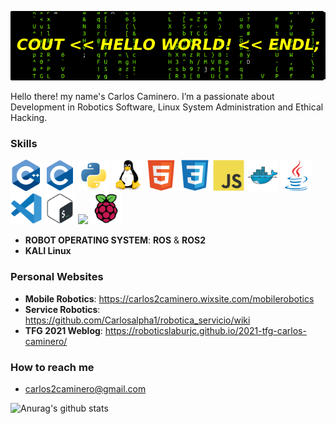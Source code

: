 ![](./banner.png)

Hello there! my name's Carlos Caminero. I’m a passionate about Development in Robotics Software, Linux System Administration and Ethical Hacking.

### Skills
<span><img height=50 src="https://raw.githubusercontent.com/devicons/devicon/master/icons/cplusplus/cplusplus-original.svg"/></span>
<span><img height=50 src="https://raw.githubusercontent.com/devicons/devicon/master/icons/c/c-original.svg"/></span>
<span><img height=50 src="https://raw.githubusercontent.com/devicons/devicon/master/icons/python/python-original.svg"/></span>
<span><img height=50 src="https://raw.githubusercontent.com/devicons/devicon/master/icons/linux/linux-original.svg"/></span>
<span><img height=50 src="https://raw.githubusercontent.com/devicons/devicon/master/icons/html5/html5-original.svg"/></span>
<span><img height=50 src="https://raw.githubusercontent.com/devicons/devicon/master/icons/css3/css3-original.svg"/></span>
<span><img height=50 src="https://raw.githubusercontent.com/devicons/devicon/master/icons/javascript/javascript-original.svg"/></span>
<span><img height=50 src="https://raw.githubusercontent.com/devicons/devicon/master/icons/docker/docker-original.svg"/></span>
<span><img height=50 src="https://raw.githubusercontent.com/devicons/devicon/master/icons/java/java-original.svg"/></span>
<span><img height=50 src="https://raw.githubusercontent.com/devicons/devicon/master/icons/vscode/vscode-original.svg"/></span>
<span><img height=50 src="https://raw.githubusercontent.com/devicons/devicon/master/icons/bash/bash-original.svg"/></span>
<span><img height=50 src="https://cdn.jsdelivr.net/gh/devicons/devicon/icons/opencv/opencv-original.svg"/></span>
<img height=50 src="https://raw.githubusercontent.com/devicons/devicon/master/icons/raspberrypi/raspberrypi-original.svg"/>

+ **ROBOT OPERATING SYSTEM**: **ROS** & **ROS2**
+ **KALI Linux**

### Personal Websites
* **Mobile Robotics**: https://carlos2caminero.wixsite.com/mobilerobotics
* **Service Robotics**: https://github.com/Carlosalpha1/robotica_servicio/wiki
* **TFG 2021 Weblog**: https://roboticslaburjc.github.io/2021-tfg-carlos-caminero/

### How to reach me
- carlos2caminero@gmail.com

![Anurag's github stats](https://github-readme-stats.vercel.app/api?username=Carlosalpha1&show_icons=true&theme=chartreuse-dark)

